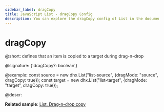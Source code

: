 ```yaml
---
sidebar_label: dragCopy
title: JavaScript List - dragCopy Config 
description: You can explore the dragCopy config of List in the documentation of the DHTMLX JavaScript UI library. Browse developer guides and API reference, try out code examples and live demos, and download a free 30-day evaluation version of DHTMLX Suite 7.
---
```


# dragCopy

@short: defines that an item is copied to a target during drag-n-drop

@signature: {'dragCopy?: boolean'}

@example:
const source = new dhx.List("list-source", {dragMode: "source", dragCopy: true});
const target = new dhx.List("list-target", {dragMode: "target", dragCopy: true});

@descr:

**Related sample**: [List. Drag-n-drop copy](https://snippet.dhtmlx.com/b0dikxzp)
